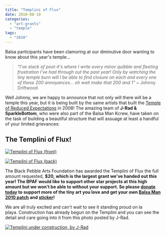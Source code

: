 ```yaml
---
title: "Templini of Flux"
date: 2010-08-10
categories: 
  - "art-grants"
  - "temple"
tags: 
  - "2010"
---
```


Balsa participants have been clamoring at our diminutive door wanting to know about this year's temple…

> _"I've stack of post-it's where I write every minor quibble and fleeting frustration I've had through out the past year! Only by watching the tiny temple burn will I be able to find closure on each and every one of these 200 annoyances… oh wait make that 200 and 1"_ ~ Johnny Driftwood

Well Johnny, we are happy to announce that not only will there will be a temple this year, but it is being built by the same artists that built the [Temple of Reduced Expectations](https://www.flickr.com/photos/57588753@N00/2815801333/in/pool-875752@N23/) in 2008! The amazing team of **J-Rad & SparkleBottom**, who were also part of the Balsa Man Kcrew, have taken on the task of building a beautiful structure that will assuage at least a handful of your limited grievances:

## The Templini of Flux!

[![Templini of Flux (front)](/images/Templini_of_Flux-front.jpg "Templini of Flux (front)")](https://balsaman.org/wp-content/uploads/2010/08/Templini_of_Flux-front.jpg "Templini of Flux (front)")

[![Templini of Flux (back)](/images/Templini_of_Flux-back.jpg "Templini of Flux (back)")](https://balsaman.org/wp-content/uploads/2010/08/Templini_of_Flux-back.jpg "Templini of Flux (back)")

The Black Pebble Arts Foundation has awarded the Templini of Flux the full amount requested, **$20, which is the largest grant we've handed out this year! The BPAF would like to support other star projects at this high amount but we won't be able to without your support. So please [donate today](https://balsaman.org/donate/) to support more of the tiny art you love and get your own [Balsa Man 2010 patch](https://balsaman.org/goods/#patch2010) and [sticker](https://balsaman.org/goods/#sticker2010)!**

We are all truly excited and can't wait to see it standing proud on la playa. Construction has already begun on the Templini and you can see the detail and care going into it from this photo posted by J-Rad.

[![Templini under construction, by J-Rad](/images/Templini.jpg "Templini under construction, by J-Rad")](https://balsaman.org/wp-content/uploads/2010/08/Templini.jpg "Templini under construction, by J-Rad")
